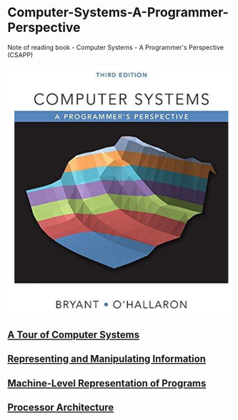 # Computer-Systems-A-Programmer-Perspective
Note of reading book - Computer Systems - A Programmer's Perspective (CSAPP)

![](./preface.png)

## [A Tour of Computer Systems](./ch1/ch1.md)

## [Representing and Manipulating Information](./ch2/ch2.md)

## [Machine-Level Representation of Programs](./ch3/ch3.md)

## [Processor Architecture](./ch4/ch4.md)
